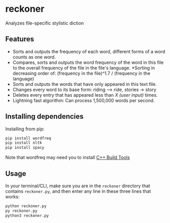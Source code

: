 # reckoner
Analyzes file-specific stylistic diction

## Features
- Sorts and outputs the frequency of each word, different forms of a word counts as one word.
- Compares, sorts and outputs the word frequency of the word in this file to the overall frequency of the file in the file's language.
*Sorting in decreasing order of: (frequency in the file)^1.7 / (frequency in the language)
- Sorts and outputs the words that have only appeared in this text file. 
- Changes every word to its base form: riding --> ride, stories -> story
- Deletes every entry that has appeared less than *X (user input)* times.
- Lightning fast algorithm: Can process 1,500,000 words per second.

## Installing dependencies
Installing from pip:
```bash
pip install wordfreq
pip install nltk
pip install spacy
```
Note that wordfreq may need you to install [C++ Build Tools](https://go.microsoft.com/fwlink/?LinkId=691126)

## Usage
In your terminal/CLI, make sure you are in the `reckoner` directory that contains `reckoner.py`, and then enter any line in these three lines that works:
```bash
python reckoner.py
py reckoner.py
python3 reckoner.py
```
